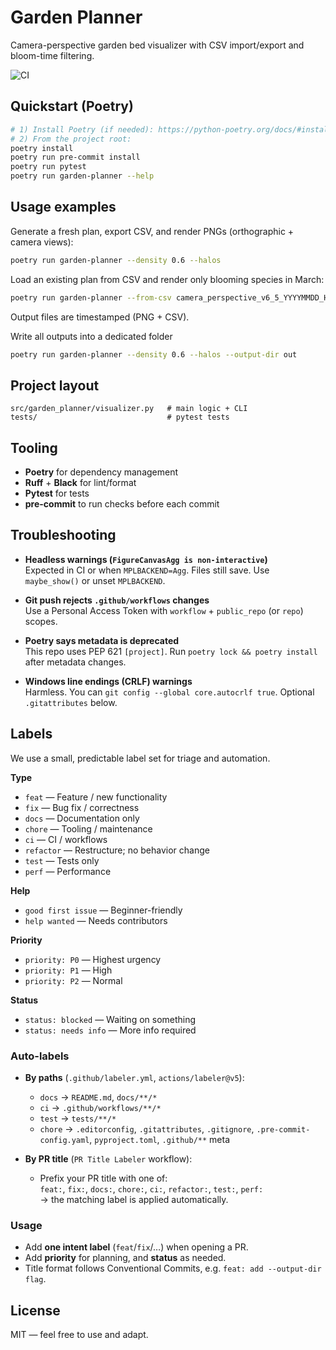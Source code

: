 # Garden Planner

Camera-perspective garden bed visualizer with CSV import/export and bloom-time filtering.

![CI](https://github.com/EternalAmaiti/garden-planner/actions/workflows/ci.yml/badge.svg)

## Quickstart (Poetry)
```bash
# 1) Install Poetry (if needed): https://python-poetry.org/docs/#installation
# 2) From the project root:
poetry install
poetry run pre-commit install
poetry run pytest
poetry run garden-planner --help
```

## Usage examples

Generate a fresh plan, export CSV, and render PNGs (orthographic + camera views):
```bash
poetry run garden-planner --density 0.6 --halos
```

Load an existing plan from CSV and render only blooming species in March:
```bash
poetry run garden-planner --from-csv camera_perspective_v6_5_YYYYMMDD_HHMMSS_plan.csv --month March --halos
```

Output files are timestamped (PNG + CSV).

Write all outputs into a dedicated folder
```bash
poetry run garden-planner --density 0.6 --halos --output-dir out
```

## Project layout
```
src/garden_planner/visualizer.py   # main logic + CLI
tests/                             # pytest tests
```

## Tooling
- **Poetry** for dependency management
- **Ruff** + **Black** for lint/format
- **Pytest** for tests
- **pre-commit** to run checks before each commit

## Troubleshooting

- **Headless warnings (`FigureCanvasAgg is non-interactive`)**  
  Expected in CI or when `MPLBACKEND=Agg`. Files still save. Use `maybe_show()` or unset `MPLBACKEND`.

- **Git push rejects `.github/workflows` changes**  
  Use a Personal Access Token with `workflow` + `public_repo` (or `repo`) scopes.

- **Poetry says metadata is deprecated**  
  This repo uses PEP 621 `[project]`. Run `poetry lock && poetry install` after metadata changes.

- **Windows line endings (CRLF) warnings**  
  Harmless. You can `git config --global core.autocrlf true`. Optional `.gitattributes` below.

## Labels

We use a small, predictable label set for triage and automation.

**Type**
- `feat` — Feature / new functionality  
- `fix` — Bug fix / correctness  
- `docs` — Documentation only  
- `chore` — Tooling / maintenance  
- `ci` — CI / workflows  
- `refactor` — Restructure; no behavior change  
- `test` — Tests only  
- `perf` — Performance

**Help**
- `good first issue` — Beginner-friendly  
- `help wanted` — Needs contributors

**Priority**
- `priority: P0` — Highest urgency  
- `priority: P1` — High  
- `priority: P2` — Normal

**Status**
- `status: blocked` — Waiting on something  
- `status: needs info` — More info required

### Auto-labels

- **By paths** (`.github/labeler.yml`, `actions/labeler@v5`):
  - `docs` → `README.md`, `docs/**/*`
  - `ci` → `.github/workflows/**/*`
  - `test` → `tests/**/*`
  - `chore` → `.editorconfig`, `.gitattributes`, `.gitignore`, `.pre-commit-config.yaml`, `pyproject.toml`, `.github/**` meta

- **By PR title** (`PR Title Labeler` workflow):
  - Prefix your PR title with one of:  
    `feat:`, `fix:`, `docs:`, `chore:`, `ci:`, `refactor:`, `test:`, `perf:`  
    → the matching label is applied automatically.

### Usage

- Add **one intent label** (`feat`/`fix`/…) when opening a PR.  
- Add **priority** for planning, and **status** as needed.  
- Title format follows Conventional Commits, e.g. `feat: add --output-dir flag`.

## License
MIT — feel free to use and adapt.


